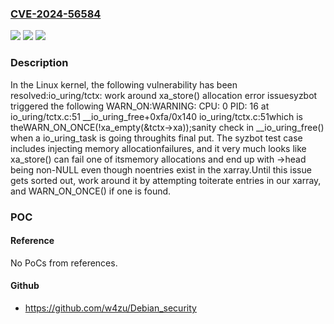 ### [CVE-2024-56584](https://cve.mitre.org/cgi-bin/cvename.cgi?name=CVE-2024-56584)
![](https://img.shields.io/static/v1?label=Product&message=Linux&color=blue)
![](https://img.shields.io/static/v1?label=Version&message=1da177e4c3f41524e886b7f1b8a0c1fc7321cac2%3C%2094ad56f61b873ffeebcc620d451eacfbdf9d40f0%20&color=brighgreen)
![](https://img.shields.io/static/v1?label=Vulnerability&message=n%2Fa&color=brighgreen)

### Description

In the Linux kernel, the following vulnerability has been resolved:io_uring/tctx: work around xa_store() allocation error issuesyzbot triggered the following WARN_ON:WARNING: CPU: 0 PID: 16 at io_uring/tctx.c:51 __io_uring_free+0xfa/0x140 io_uring/tctx.c:51which is theWARN_ON_ONCE(!xa_empty(&tctx->xa));sanity check in __io_uring_free() when a io_uring_task is going throughits final put. The syzbot test case includes injecting memory allocationfailures, and it very much looks like xa_store() can fail one of itsmemory allocations and end up with ->head being non-NULL even though noentries exist in the xarray.Until this issue gets sorted out, work around it by attempting toiterate entries in our xarray, and WARN_ON_ONCE() if one is found.

### POC

#### Reference
No PoCs from references.

#### Github
- https://github.com/w4zu/Debian_security

